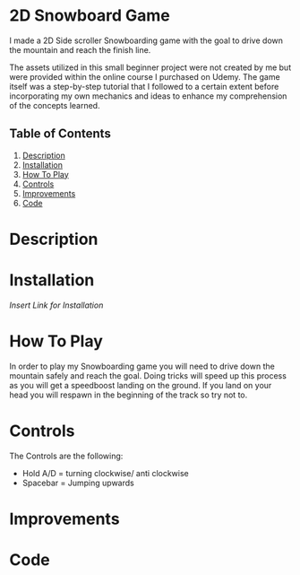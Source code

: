# 2D Snowboard Game

I made a 2D Side scroller Snowboarding game with the goal to drive down the mountain and reach the finish line. 

The assets utilized in this small beginner project were not created by me but were provided within the online course I purchased on Udemy. The game itself was a step-by-step tutorial that I followed to a certain extent before incorporating my own mechanics and ideas to enhance my comprehension of the concepts learned.

## Table of Contents

1. [Description](#description)
2. [Installation](#installation)
3. [How To Play](#how-to-play)
4. [Controls](#controls)
5. [Improvements](#improvements)
6. [Code](#Code)

# Description



# Installation

*Insert Link for Installation*

# How To Play

In order to play my Snowboarding game you will need to drive down the mountain safely and reach the goal. 
Doing tricks will speed up this process as you will get a speedboost landing on the ground. 
If you land on your head you will respawn in the beginning of the track so try not to. 

# Controls

The Controls are the following:

- Hold A/D = turning clockwise/ anti clockwise
- Spacebar = Jumping upwards

# Improvements



# Code
